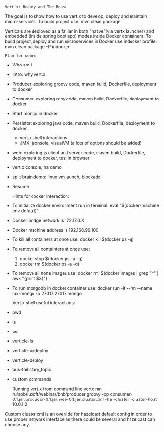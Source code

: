     Vert'x: Beauty and The Beast

The goal is to show how to use vert.x to develop, deploy and maintain micro-services.
To build project use: mvn clean package

Verticals are deployed as a fat jar in both "native"(via vertx launcher) and embedded (inside spring boot app) 
modes inside Docker containers. 
To build project, deploy and run microservices in Docker use indocker profile: mvn clean package -P indocker 

 
    Plan for webex
 - Who am I
 - Intro: why vert.x
 - Producer: exploring groovy code, maven build, Dockerfile, deployment to docker
 - Consumer: exploring ruby code, maven build, Dockerfile, deployment to docker
 - Start mongo in docker
 - Persistor: exploring java code, maven build, Dockerfile, deployment to docker
    - vert.x shell interactions
    - JMX, jsonsole, visualVM (a lots of options should be added)
 - web: exploring js client and server code, maven build, Dockerfile, deployment to docker, test in browser
 - vert.x console, ha demo
 - split brain demo: linux vm launch, blockade
 - Resume 
 

    Hints for docker interaction:
 - To initialize docker environment run in terminal: eval "$(docker-machine env default)"
 - Docker bridge network is 172.17.0.X
 - Docker machine address is 192.168.99.100
 - To kill all containers at once use: docker kill $(docker ps -q)
 - To remove all containters at once use:
    1. docker stop $(docker ps -a -q)
    2. docker rm $(docker ps -a -q)
 - To remove all none images use: docker rmi $(docker images | grep "^<none>" | awk "{print $3}")
 - To run mongodb in docker container use: docker run -it --rm --name lux-mongo -p 27017:27017 mongo

 
    Vert.x shell useful interactions:
 - pwd
 - ls
 - cd
 - verticle-ls
 - verticle-undeploy
 - verticle-deploy
 - bus-tail story_topic
 - custom commands
  

    Running vert.x from command line
vertx run ru/spb/luxoft/webinar/bnb/producer.groovy -cp consumer-0.1.jar:producer-0.1.jar:web-0.1.jar:cluster.xml -ha -cluster -cluster-host 10.0.1.2

Custom cluster.xml is an override for hazelcast default config in order to use proper network interface as 
there could be several and hazelcast can choose any.